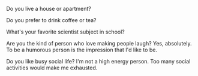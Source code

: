 
Do you live a house or apartment?

Do you prefer to drink coffee or tea?

What's your favorite scientist subject in school?


Are you the kind of person who love making people laugh?
Yes, absolutely. To be a humorous person is the impression that I'd like to be. 

Do you like busy social life?
I'm not a high energy person. Too many social activities would make me exhausted.